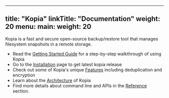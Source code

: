 
---
title: "Kopia"
linkTitle: "Documentation"
weight: 20
menu:
  main:
    weight: 20
---

Kopia is a fast and secure open-source backup/restore tool that manages filesystem snapshots in a remote storage.

* Read the [Getting Started Guide](getting-started/) for a step-by-step walkthrough of using Kopia
* Go to the [Installation](installation/) page to get latest kopia release
* Check out some of Kopia's unique [Features](features/) including deduplication and encryption
* Learn about the [Architecture](architecture/) of Kopia
* Find more details about command line and APIs in the [Reference](reference/) section.
